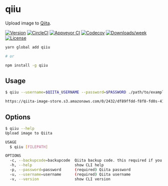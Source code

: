 # qiiu

Upload image to [Qiita](https://qiita.com/).

[![Version](https://img.shields.io/npm/v/qiiu.svg)](https://npmjs.org/package/qiiu)
[![CircleCI](https://circleci.com/gh/sugarshin/qiiu/tree/master.svg?style=shield)](https://circleci.com/gh/sugarshin/qiiu/tree/master)
[![Appveyor CI](https://ci.appveyor.com/api/projects/status/github/sugarshin/qiiu?branch=master&svg=true)](https://ci.appveyor.com/project/sugarshin/qiiu/branch/master)
[![Codecov](https://codecov.io/gh/sugarshin/qiiu/branch/master/graph/badge.svg)](https://codecov.io/gh/sugarshin/qiiu)
[![Downloads/week](https://img.shields.io/npm/dw/qiiu.svg)](https://npmjs.org/package/qiiu)
[![License](https://img.shields.io/npm/l/qiiu.svg)](https://github.com/sugarshin/qiiu/blob/master/package.json)

```sh
yarn global add qiiu

# or

npm install -g qiiu
```

## Usage

```sh
$ qiiu --username=$QIITA_USERNAME --password=$PASSWORD ./path/to/example.png

https://qiita-image-store.s3.amazonaws.com/0/2432/df89ffdd-f8f8-fd0s-4124-sdddfd9d6f5f.png
```

## Options

```sh
$ qiiu --help
Upload image to Qiita

USAGE
  $ qiiu [FILEPATH]

OPTIONS
  -c, --backupcode=backupcode  Qiita backup code. this required if you 2 factor authentication enabled
  -h, --help                   show CLI help
  -p, --password=password      (required) Qiita password
  -u, --username=username      (required) Qiita username
  -v, --version                show CLI version
```

